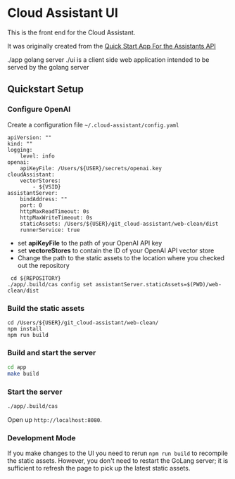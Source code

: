 # Cloud Assistant UI

This is the front end for the Cloud Assistant.

It was originally created from the [Quick Start App For the Assistants API](https://github.com/openai/openai-assistants-quickstart.git)

./app golang server
./ui is a client side web application intended to be served by the golang server


## Quickstart Setup

### Configure OpenAI

Create a configuration file `~/.cloud-assistant/config.yaml`

```
apiVersion: ""
kind: ""
logging:
    level: info
openai:
    apiKeyFile: /Users/${USER}/secrets/openai.key
cloudAssistant:
    vectorStores:
        - ${VSID}
assistantServer:
    bindAddress: ""
    port: 0
    httpMaxReadTimeout: 0s
    httpMaxWriteTimeout: 0s
    staticAssets: /Users/${USER}/git_cloud-assistant/web-clean/dist
    runnerService: true
```

* set **apiKeyFile** to the path of your OpenAI API key
* set **vectoreStores** to contain the ID of your OpenAI API vector store
* Change the path to the static assets to the location where you checked out the repository

```
 cd ${REPOSITORY}
./app/.build/cas config set assistantServer.staticAssets=$(PWD)/web-clean/dist
```

### Build the static assets

```
cd /Users/${USER}/git_cloud-assistant/web-clean/
npm install
npm run build
```

### Build and start the server

```bash
cd app
make build
```

### Start the server

```bash
./app/.build/cas
```

Open up `http://localhost:8080`.

### Development Mode

If you make changes to the UI you need to rerun `npm run build` to recompile the static assets.
However, you don't need to restart the GoLang server; it is sufficient to refresh the page to pick up the
latest static assets.
